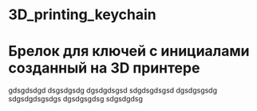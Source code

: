 # 3D_printing_keychain
# Брелок для ключей с инициалами созданный на 3D принтере
gdsgdsdgd
dsgsdgsdg
dgsdgdsgsd
sdgdsgdsgsd
dgsdgsgsdg
sdgsdgdsgsdgs
dgsdgsgdsg
sdgsdgdsg
